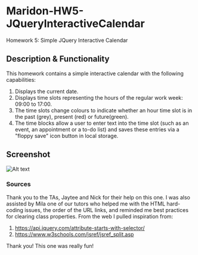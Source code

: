 # Maridon-HW5-JQueryInteractiveCalendar
 Homework 5: Simple JQuery Interactive Calendar

## Description & Functionality

This homework contains a simple interactive calendar with the following capabilities:
 1. Displays the current date.
 2. Displays time slots representing the hours of the regular work week: 09:00 to 17:00.
 3. The time slots change colours to indicate whether an hour time slot is in the past (grey), present (red) or future(green). 
 4. The time blocks allow a user to enter text into the time slot (such as an event, an appointment or a to-do list) and saves these entries via a "floppy save" icon button in local storage.


## Screenshot
![Alt text](./Assets/HW-5-Screenshot.JPG)


### Sources
Thank you to the TAs, Jaytee and Nick for their help on this one. I was also assisted by Mila one of our tutors who helped me with the HTML hard-coding issues, the order of the URL links, and reminded me best practices for clearing class properties.
From the web I pulled inspiration from: 
1. https://api.jquery.com/attribute-starts-with-selector/
2. https://www.w3schools.com/jsref/jsref_split.asp

Thank you! This one was really fun!